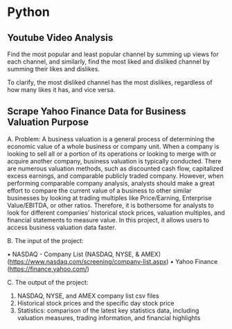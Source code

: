 # Python

## Youtube Video Analysis

Find the most popular and least popular channel by summing up views for each channel, and similarly, find the most liked and disliked channel by summing their likes and dislikes.

To clarify, the most disliked channel has the most dislikes, regardless of how many likes it has, and vice versa.




## Scrape Yahoo Finance Data for Business Valuation Purpose 

A.	Problem:
A business valuation is a general process of determining the economic value of a whole business or company unit. When a company is looking to sell all or a portion of its operations or looking to merge with or acquire another company, business valuation is typically conducted. There are numerous valuation methods, such as discounted cash flow, capitalized excess earnings, and comparable publicly traded company. However, when performing comparable company analysis, analysts should make a great effort to compare the current value of a business to other similar businesses by looking at trading multiples like Price/Earning, Enterprise Value/EBITDA, or other ratios. Therefore, it is bothersome for analysts to look for different companies’ historical stock prices, valuation multiples, and financial statements to measure value. In this project, it allows users to access business valuation data faster.

B.	The input of the project: 

•	NASDAQ - Company List (NASDAQ, NYSE, & AMEX) (https://www.nasdaq.com/screening/company-list.aspx)
•	Yahoo Finance (https://finance.yahoo.com/)

C.	The output of the project:

1.	NASDAQ, NYSE, and AMEX company list csv files
2.	Historical stock prices and the specific day stock price
3.	Statistics: comparison of the latest key statistics data, including valuation measures, trading information, and financial highlights 
